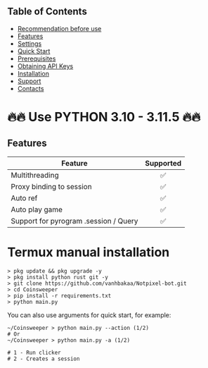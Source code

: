 ## Table of Contents
- [Recommendation before use](#recommendation-before-use)
- [Features](#features)
- [Settings](#settings)
- [Quick Start](#quick-start)
- [Prerequisites](#prerequisites)
- [Obtaining API Keys](#obtaining-api-keys)
- [Installation](#installation)
- [Support](#support-this-project)
- [Contacts](#contacts)



# 🔥🔥 Use PYTHON 3.10 - 3.11.5 🔥🔥

## Features  
| Feature                                                     | Supported  |
|---------------------------------------------------------------|:----------------:|
| Multithreading                                                |        ✅        |
| Proxy binding to session                                      |        ✅        |
| Auto ref                                                      |        ✅        |
| Auto play game                                                  |        ✅        |
| Support for pyrogram .session / Query                         |        ✅        |

# Termux manual installation
```
> pkg update && pkg upgrade -y
> pkg install python rust git -y
> git clone https://github.com/vanhbakaa/Notpixel-bot.git
> cd Coinsweeper
> pip install -r requirements.txt
> python main.py
```

You can also use arguments for quick start, for example:
```termux
~/Coinsweeper > python main.py --action (1/2)
# Or
~/Coinsweeper > python main.py -a (1/2)

# 1 - Run clicker
# 2 - Creates a session 
```
